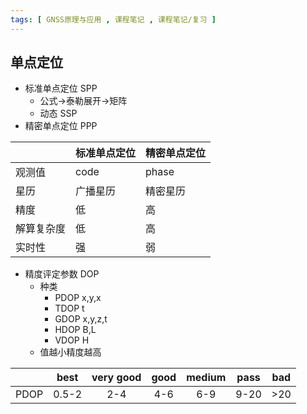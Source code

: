 ```yaml
---
tags: [ GNSS原理与应用 , 课程笔记 , 课程笔记/复习 ]
---
```

## 单点定位
- 标准单点定位 SPP
	- 公式->泰勒展开->矩阵
	- 动态 SSP
- 精密单点定位 PPP

|            | 标准单点定位 | 精密单点定位 |
| ---------- | ------------ | ------------ |
| 观测值     | code         | phase        |
| 星历       | 广播星历     | 精密星历     |
| 精度       | 低           | 高           |
| 解算复杂度 | 低           | 高           |
| 实时性     | 强           | 弱           | 
- 精度评定参数 DOP
	- 种类
		- PDOP x,y,x
		- TDOP t
		- GDOP x,y,z,t
		- HDOP B,L
		- VDOP H
	- 值越小精度越高

|      | best  | very good | good | medium | pass | bad |
| ---- |:-----:|:---------:|:----:|:------:|:----:|:---:|
| PDOP | 0.5-2 |    2-4    | 4-6  |  6-9   | 9-20 | >20 |
